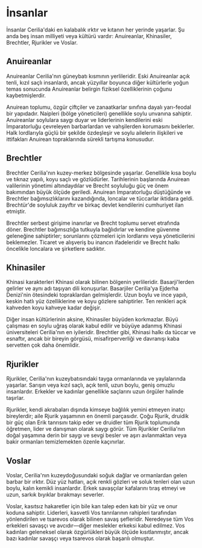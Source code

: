 # İnsanlar

İnsanlar Cerilia'daki en kalabalık ırktır ve kıtanın her yerinde yaşarlar. Şu anda beş insan milliyeti veya kültürü vardır: Anuireanlar, Khinasiler, Brechtler, Rjurikler ve Voslar.

## Anuireanlar
Anuireanlar Cerilia'nın güneybatı kısmının yerlileridir. Eski Anuireanlar açık tenli, kızıl saçlı insanlardı, ancak yüzyıllar boyunca diğer kültürlerle yoğun temas sonucunda Anuireanlar belirgin fiziksel özelliklerinin çoğunu kaybetmişlerdir.

Anuirean toplumu, özgür çiftçiler ve zanaatkarlar sınıfına dayalı yarı-feodal bir yapıdadır. Naipleri (bölge yöneticileri) genellikle soylu unvanına sahiptir. Anuireanlar soylulara saygı duyar ve liderlerinin kendilerini eski İmparatorluğu çevreleyen barbarlardan ve vahşilerden korumasını beklerler. Halk lordlarıyla güçlü bir şekilde özdeşleşir ve soylu ailelerin ilişkileri ve ittifakları Anuirean topraklarında sürekli tartışma konusudur.

## Brechtler
Brechtler Cerilia'nın kuzey-merkez bölgesinde yaşarlar. Genellikle kısa boylu ve tıknaz yapılı, koyu saçlı ve gözlüdürler. Tarihlerinin başlarında Anuirean valilerinin yönetimi altındaydılar ve Brecht soyluluğu güç ve önem bakımından büyük ölçüde geriledi. Anuirean İmparatorluğu düştüğünde ve Brechtler bağımsızlıklarını kazandığında, loncalar ve tüccarlar iktidara geldi. Brechtür'de soyluluk zayıftır ve birkaç devlet kendilerini cumhuriyet ilan etmiştir.

Brechtler serbest girişime inanırlar ve Brecht toplumu servet etrafında döner. Brechtler bağımsızlığa tutkuyla bağlıdırlar ve kendine güvenme geleneğine sahiptirler; sorunlarını çözmeleri için lordlarını veya yöneticilerini beklemezler. Ticaret ve alışveriş bu inancın ifadeleridir ve Brecht halkı öncelikle loncalara ve şirketlere sadıktır.

## Khinasiler
Khinasi karakterleri Khinasi olarak bilinen bölgenin yerlileridir. Basarji'lerden gelirler ve aynı adı taşıyan dili konuşurlar. Basarjiler Cerilia'ya Ejderha Denizi'nin ötesindeki topraklardan gelmişlerdir. Uzun boylu ve ince yapılı, keskin hatlı yüz özelliklerine ve koyu gözlere sahiptirler. Ten renkleri açık kahveden koyu kahveye kadar değişir.

Diğer insan kültürlerinin aksine, Khinasiler büyüden korkmazlar. Büyü çalışması en soylu uğraş olarak kabul edilir ve büyüye adanmış Khinasi üniversiteleri Cerilia'nın en iyileridir. Brechtler gibi, Khinasi halkı da tüccar ve esnaftır, ancak bir bireyin görgüsü, misafirperverliği ve davranışı kaba servetten çok daha önemlidir.

## Rjurikler
Rjurikler, Cerilia'nın kuzeybatısındaki tayga ormanlarında ve yaylalarında yaşarlar. Sarışın veya kızıl saçlı, açık tenli, uzun boylu, geniş omuzlu insanlardır. Erkekler ve kadınlar genellikle saçlarını uzun örgüler halinde taşırlar.

Rjurikler, kendi akrabaları dışında kimseye bağlılık yemini etmeyen inatçı bireylerdir; aile Rjurik yaşamının en önemli parçasıdır. Çoğu Rjurik, druidik bir güç olan Erik tanrısını takip eder ve druidler tüm Rjurik toplumunda öğretmen, lider ve danışman olarak saygı görür. Tüm Rjurikler Cerilia'nın doğal yaşamına derin bir saygı ve sevgi besler ve aşırı avlanmaktan veya bakir ormanları temizlemekten özenle kaçınırlar.

## Voslar
Voslar, Cerilia'nın kuzeydoğusundaki soğuk dağlar ve ormanlardan gelen barbar bir ırktır. Düz yüz hatları, açık renkli gözleri ve soluk tenleri olan uzun boylu, kalın kemikli insanlardır. Erkek savaşçılar kafalarını tıraş etmeyi ve uzun, sarkık bıyıklar bırakmayı severler.

Voslar, kasıtsız hakaretler için bile kan talep eden katı bir yüz ve onur koduna sahiptir. Liderleri, kasvetli Vos tanrılarının rahipleri tarafından yönlendirilen ve tsarevos olarak bilinen savaş şefleridir. Neredeyse tüm Vos erkekleri savaşçı ve avcıdır—diğer meslekler erkeksi kabul edilmez. Vos kadınları geleneksel olarak özgürlükleri büyük ölçüde kısıtlanmıştır, ancak bazı kadınlar savaşçı veya tsarevos olarak başarılı olmuştur.
